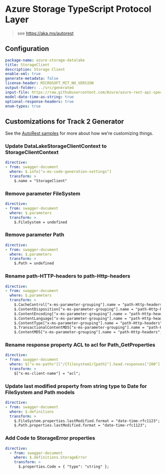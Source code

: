 # Azure Storage TypeScript Protocol Layer

> see https://aka.ms/autorest

## Configuration

```yaml
package-name: azure-storage-datalake
title: StorageClient
description: Storage Client
enable-xml: true
generate-metadata: false
license-header: MICROSOFT_MIT_NO_VERSION
output-folder: ../src/generated
input-file: https://raw.githubusercontent.com/Azure/azure-rest-api-specs/storage-dataplane-preview/specification/storage/data-plane/Microsoft.StorageDataLake/stable/2018-11-09/DataLakeStorage.json
model-date-time-as-string: true
optional-response-headers: true
enum-types: true
```
## Customizations for Track 2 Generator

See the [AutoRest samples](https://github.com/Azure/autorest/tree/master/Samples/3b-custom-transformations)
for more about how we're customizing things.

### Update DataLakeStorageClientContext to StorageClientContext
```yaml
directive:
- from: swagger-document
  where: $.info["x-ms-code-generation-settings"]
  transform: >
    $.name = "StorageClient"
```

### Remove parameter FileSystem
```yaml
directive:
- from: swagger-document
  where: $.parameters
  transform: >
    $.FileSystem = undefined
```

### Remove parameter Path
```yaml
directive:
- from: swagger-document
  where: $.parameters
  transform: >
    $.Path = undefined
```

### Rename path-HTTP-headers to path-Http-headers
```yaml
directive:
- from: swagger-document
  where: $.parameters
  transform: >
    $.CacheControl["x-ms-parameter-grouping"].name = "path-Http-headers";
    $.ContentDisposition["x-ms-parameter-grouping"].name = "path-Http-headers";
    $.ContentEncoding["x-ms-parameter-grouping"].name = "path-Http-headers";
    $.ContentLanguage["x-ms-parameter-grouping"].name = "path-Http-headers";
    $.ContentType["x-ms-parameter-grouping"].name = "path-Http-headers";
    $.TransactionalContentMD5["x-ms-parameter-grouping"].name = "path-Http-headers";
    $.ContentMD5["x-ms-parameter-grouping"].name = "path-Http-headers";
```

### Rename response property ACL to acl for Path_GetProperties
```yaml
directive:
- from: swagger-document
  where: $["x-ms-paths"]["/{filesystem}/{path}"].head.responses["200"].headers["x-ms-acl"]
  transform: >
    $["x-ms-client-name"] = "acl";
```

### Update last modified property from string type to Date for FileSystem and Path models
```yaml
directive:
- from: swagger-document
  where: $.definitions
  transform: >
    $.FileSystem.properties.lastModified.format = "date-time-rfc1123";
    $.Path.properties.lastModified.format = "date-time-rfc1123";
```

### Add Code to StorageError properties

```yaml
directive:
  - from: swagger-document
    where: $.definitions.StorageError
    transform: >
      $.properties.Code = { "type": "string" };
```
